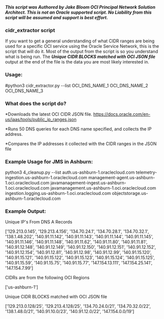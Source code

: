***This script was Authored by Jake Bloom OCI Principal Network Solution Architect. This is not an Oracle supported script. No Liability from this script will be assumed and support is best effort.***


### cidr_extractor script
If you want to get a general understanding of what CIDR ranges are being used for a specific OCI service using the Oracle Service Network, this is the script that will do it. Most of the output from the script is so you understand what is being run. The ***Unique CIDR BLOCKS matched with OCI JSON file*** output at the end of the file is the data you are most likely interested in.

### Usage:
#python3 cidr_extractor.py --list OCI_DNS_NAME_1 OCI_DNS_NAME_2 OCI_DNS_NAME_3


### What does the script do?
*Downloads the latest OCI CIDR JSON file. https://docs.oracle.com/en-us/iaas/tools/public_ip_ranges.json

*Runs 50 DNS queries for each DNS name specified, and collects the IP address.

*Compares the IP addresses it collected with the CIDR ranges in the JSON file


### Example Usage for JMS in Ashburn:
python3 4_cleanup.py --list auth.us-ashburn-1.oraclecloud.com telemetry-ingestion.us-ashburn-1.oraclecloud.com management-agent.us-ashburn-1.oci.oraclecloud.com javamanagement-ingest.us-ashburn-1.oci.oraclecloud.com javamanagement.us-ashburn-1.oci.oraclecloud.com ingestion.logging.us-ashburn-1.oci.oraclecloud.com objectstorage.us-ashburn-1.oraclecloud.com

### Example Output:

Unique IP's From DNS A Records

['129.213.0.145', '129.213.4.156', '134.70.24.1', '134.70.28.1', '134.70.32.1', '138.1.48.202', '140.91.11.142', '140.91.11.143', '140.91.11.144', '140.91.11.145', '140.91.11.146', '140.91.11.148', '140.91.11.62', '140.91.11.80', '140.91.11.81', '140.91.12.148', '140.91.12.149', '140.91.12.150', '140.91.12.151', '140.91.12.152', '140.91.12.154', '140.91.12.81', '140.91.12.98', '140.91.12.99', '140.91.15.120', '140.91.15.121', '140.91.15.122', '140.91.15.123', '140.91.15.124', '140.91.15.125', '140.91.15.59', '140.91.15.75', '140.91.15.77', '147.154.13.111', '147.154.25.141', '147.154.7.99']

CIDRs are from the following OCI Regions

['us-ashburn-1']

Unique CIDR BLOCKS matched with OCI JSON file

['129.213.0.128/25', '129.213.4.128/25', '134.70.24.0/21', '134.70.32.0/22', '138.1.48.0/21', '140.91.10.0/23', '140.91.12.0/22', '147.154.0.0/19']
